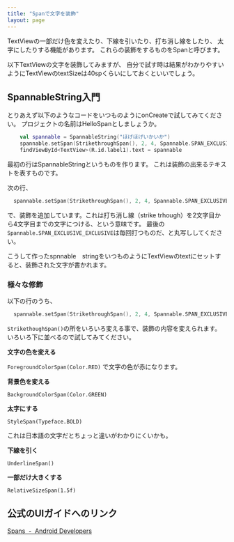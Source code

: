 ```yaml
---
title: "Spanで文字を装飾"
layout: page
---
```

TextViewの一部だけ色を変えたり、下線を引いたり、打ち消し線をしたり、
太字にしたりする機能があります。
これらの装飾をするものをSpanと呼びます。

以下TextViewの文字を装飾してみますが、
自分で試す時は結果がわかりやすいようにTextViewのtextSizeは40spくらいにしておくといいでしょう。

## SpannableString入門

とりあえず以下のようなコードをいつものようにonCreateで試してみてください。
プロジェクトの名前はHelloSpanとしましょうか。

```kotlin
    val spannable = SpannableString("ほげほげいかいか")
    spannable.setSpan(StrikethroughSpan(), 2, 4, Spannable.SPAN_EXCLUSIVE_EXCLUSIVE )
    findViewById<TextView>(R.id.label1).text = spannable
```

最初の行はSpannableStringというものを作ります。
これは装飾の出来るテキストを表すものです。

次の行、

```kotlin
  spannable.setSpan(StrikethroughSpan(), 2, 4, Spannable.SPAN_EXCLUSIVE_EXCLUSIVE )
```

で、装飾を追加しています。これは打ち消し線（strike trhough）を2文字目から4文字目までの文字につける、という意味です。
最後の`Spannable.SPAN_EXCLUSIVE_EXCLUSIVE`は毎回打つものだ、と丸写ししてください。

こうして作ったspnnable　stringをいつものようにTextViewのtextにセットすると、装飾された文字が書かれます。

### 様々な修飾

以下の行のうち、

```kotlin
  spannable.setSpan(StrikethroughSpan(), 2, 4, Spannable.SPAN_EXCLUSIVE_EXCLUSIVE )
```

`StrikethoughSpan()`の所をいろいろ変える事で、装飾の内容を変えられます。
いろいろ下に並べるので試してみてください。

**文字の色を変える**

`ForegroundColorSpan(Color.RED)` で文字の色が赤になります。

**背景色を変える**

`BackgroundColorSpan(Color.GREEN)`

**太字にする**

`StyleSpan(Typeface.BOLD)`

これは日本語の文字だとちょっと違いがわかりにくいかも。

**下線を引く**

`UnderlineSpan()`

**一部だけ大きくする**

`RelativeSizeSpan(1.5f)`


## 公式のUIガイドへのリンク

[Spans  -  Android Developers](https://developer.android.com/develop/ui/views/text-and-emoji/spans)